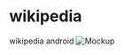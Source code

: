 # wikipedia
wikipedia android
![Mockup](https://github.com/user-attachments/assets/24a713-c4d6-4f0f-ab27-22c0eaf97480)
